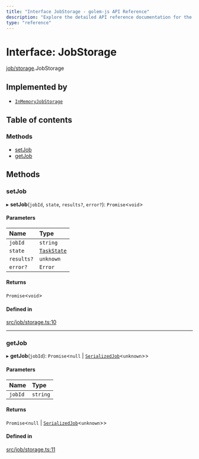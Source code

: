 ```yaml
---
title: "Interface JobStorage - golem-js API Reference"
description: "Explore the detailed API reference documentation for the Interface JobStorage within the golem-js SDK for the Golem Network."
type: "reference"
---
```

# Interface: JobStorage

[job/storage](../modules/job_storage).JobStorage

## Implemented by

- [`InMemoryJobStorage`](../classes/job_storage.InMemoryJobStorage)

## Table of contents

### Methods

- [setJob](job_storage.JobStorage#setjob)
- [getJob](job_storage.JobStorage#getjob)

## Methods

### setJob

▸ **setJob**(`jobId`, `state`, `results?`, `error?`): `Promise`<`void`\>

#### Parameters

| Name | Type |
| :------ | :------ |
| `jobId` | `string` |
| `state` | [`TaskState`](../enums/task_task.TaskState) |
| `results?` | `unknown` |
| `error?` | `Error` |

#### Returns

`Promise`<`void`\>

#### Defined in

[src/job/storage.ts:10](https://github.com/golemfactory/golem-js/blob/c332187/src/job/storage.ts#L10)

___

### getJob

▸ **getJob**(`jobId`): `Promise`<``null`` \| [`SerializedJob`](../modules/job_storage#serializedjob)<`unknown`\>\>

#### Parameters

| Name | Type |
| :------ | :------ |
| `jobId` | `string` |

#### Returns

`Promise`<``null`` \| [`SerializedJob`](../modules/job_storage#serializedjob)<`unknown`\>\>

#### Defined in

[src/job/storage.ts:11](https://github.com/golemfactory/golem-js/blob/c332187/src/job/storage.ts#L11)
